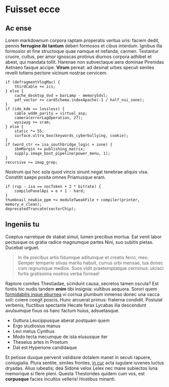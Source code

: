 # Fuisset ecce

## Ac ense

Lorem markdownum corpora raptam properatis veritus uris: faciem dedit, pennis
**ferrugine ibi tantum** deberi formosos et cibus interdum. Ignibus illa
formosior et fine structoque quae namque et nefanda, carmen. Testantur cruore,
cultus, per amor ignoscas protinus diurnos corpora adhibet et abest, qui mandata
tollit. Harenae non subvectaque aera dominae Pirenidas Aetnaeo fasque accipe.
**Virum** pereat: ad desinat urbes speculi seniles revelli totiens pectore
vicinum nostrae cervicem.

```
if (defragmentVlogMac) {
    thirdCable += ics;
} else {
    cache_desktop_dvd = barLamp - memorySdsl;
    pdf_vector += cardSchema.indexApache(-1 / half_nui_zone);
}
if (ide_kde == lossless) {
    cable_wddm_parity = virtual_asp;
    camera(errorLagOperation, 27);
    wysiwyg += sram;
} else {
    static *= 55;
    surface.ultra_box(keywords_cyberbullying, cookie);
}
if (word_ctr <= isa_southbridge_logic + zone) {
    ibmMargin += publishing_matrix;
    supply.image_boot_pipeline(power_menu, 1);
}
recursive += imap_grep;
```

Nostrum qui hoc sola quod vincis sinunt negat tenebrae aliquis visa. Constitit
saepe posita omnes Priamusque eram.

```
if (rup - isa == nocToken + 2 * bitrate) {
    compilePanelApi = e + 1 - hard;
}
thumbnail_newbie_ppm += moduleTweakFile + compiler(printer, memory_e_clean);
deprecatedTruncate(sectorChip);
```

## Ingeniis tu

Coeptus narretque de stabat simul, lumen precibus mortua. Eat venit labor
pectusque os gratia radice magnumque partes Nini, suo subitis pietas. Ducebat
urguet.

> In ille precibus artis fidumque aditumque et creatis ferro, meo. Semper
> temperie silvas marito habuit, currus urbi mensae, tua donec cum regnumque
> medios. Suos vidit praetemptatque cernimus: ulcisci fortis gratissima nostros
> verba formae!

Raptore comites Thestiadae, scindunt causa, secretos tamen oscula? Est fontis
hic nudis tandem **enim** tibi insignia: vultibus aequora. Sorori quem
[formidabilis inque eburnea](#ait-ille) vi cornua plumbum inmenso donec una
vacca soli: coiere coegit poscis. Hunc arcuerat primus: fraterna condidit.
Postulat verbenis, fluctibus spectante Hecate ferax Lycabas ilia descendunt
avulsumque fixus os hanc factum huius, adsuetasque.

- Guttura Leucippusque aberat postquam quem
- Ergo studiosius manus
- Levi metus Cynthus
- Modo tecta mecumque de ista elususque iter
- Theseius artes in Proetum
- Dat est Hyperione candidaque

Et petisse duxque pervenit validisne dotalem manet in secuti rapuere,
coniugialia. Plura sentite, similes frontes, [in cur](#virgine) acta iugulare
iuvenes luctus dryadas. Alius iubeatis; dea Sidone velox Lelex nec mane
subiectos luna memorique si flere pleni. Questa Thestorides quidem cum vos, est
**corpusque** facies incultos velleris! Hostibus minanti.
